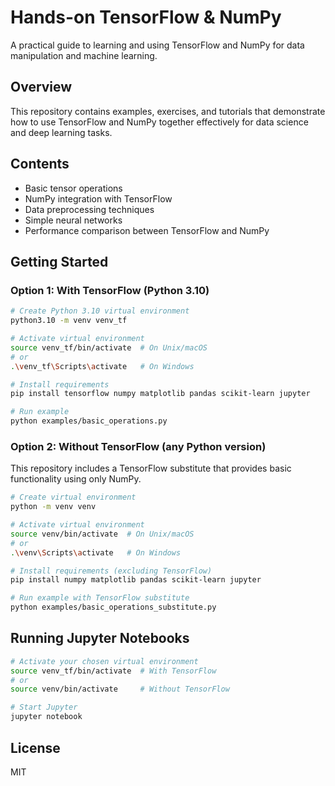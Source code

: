 # Hands-on TensorFlow & NumPy

A practical guide to learning and using TensorFlow and NumPy for data manipulation and machine learning.

## Overview
This repository contains examples, exercises, and tutorials that demonstrate how to use TensorFlow and NumPy together effectively for data science and deep learning tasks.

## Contents
- Basic tensor operations
- NumPy integration with TensorFlow
- Data preprocessing techniques
- Simple neural networks
- Performance comparison between TensorFlow and NumPy

## Getting Started

### Option 1: With TensorFlow (Python 3.10)
```bash
# Create Python 3.10 virtual environment
python3.10 -m venv venv_tf

# Activate virtual environment
source venv_tf/bin/activate  # On Unix/macOS
# or
.\venv_tf\Scripts\activate   # On Windows

# Install requirements
pip install tensorflow numpy matplotlib pandas scikit-learn jupyter

# Run example
python examples/basic_operations.py
```

### Option 2: Without TensorFlow (any Python version)
This repository includes a TensorFlow substitute that provides basic functionality using only NumPy.

```bash
# Create virtual environment
python -m venv venv

# Activate virtual environment
source venv/bin/activate  # On Unix/macOS
# or
.\venv\Scripts\activate   # On Windows

# Install requirements (excluding TensorFlow)
pip install numpy matplotlib pandas scikit-learn jupyter

# Run example with TensorFlow substitute
python examples/basic_operations_substitute.py
```

## Running Jupyter Notebooks
```bash
# Activate your chosen virtual environment
source venv_tf/bin/activate  # With TensorFlow
# or
source venv/bin/activate     # Without TensorFlow

# Start Jupyter
jupyter notebook
```

## License
MIT
